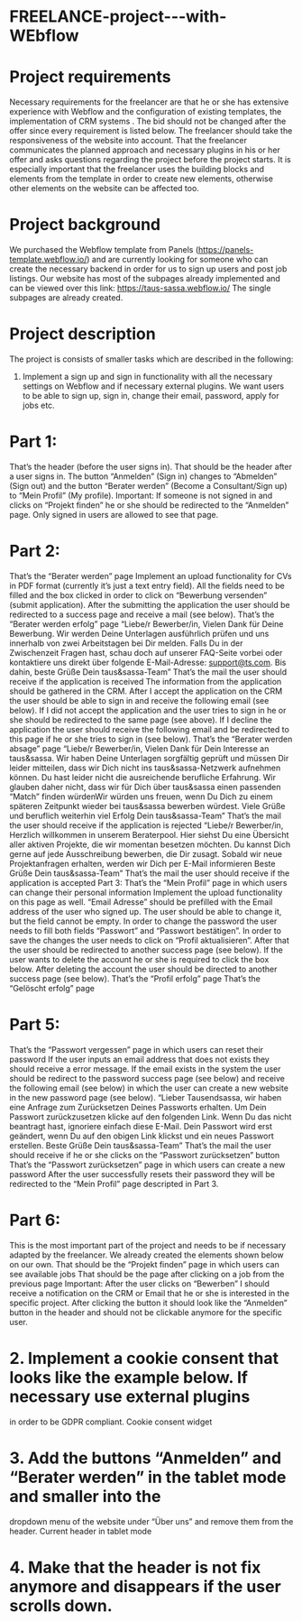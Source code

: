 # FREELANCE-project---with-WEbflow
# Project requirements
Necessary requirements for the freelancer are that he or she has extensive experience with Webflow
and the configuration of existing templates, the implementation of CRM systems .
The bid should not be changed after the offer since every requirement is listed below.
The freelancer should take the responsiveness of the website into account.
That the freelancer communicates the planned approach and necessary plugins in his or her offer
and asks questions regarding the project before the project starts.
It is especially important that the freelancer uses the building blocks and elements from the template
in order to create new elements, otherwise other elements on the website can be affected too.

# Project background
We purchased the Webflow template from Panels (https://panels-template.webflow.io/) and are
currently looking for someone who can create the necessary backend in order for us to sign up users
and post job listings.
Our website has most of the subpages already implemented and can be viewed over this link:
https://taus-sassa.webflow.io/
The single subpages are already created.
# Project description

The project is consists of smaller tasks which are described in the following:
1. Implement a sign up and sign in functionality with all the necessary settings on Webflow and if
necessary external plugins. We want users to be able to sign up, sign in, change their email,
password, apply for jobs etc.

# Part 1:
That’s the header (before the user signs in).
That should be the header after a user signs in.
The button “Anmelden” (Sign in) changes to “Abmelden” (Sign out) and the button “Berater
werden” (Become a Consultant/Sign up) to “Mein Profil” (My profile).
Important: If someone is not signed in and clicks on “Projekt finden” he or she should be
redirected to the “Anmelden” page. Only signed in users are allowed to see that page.
# Part 2:
That’s the “Berater werden” page
Implement an upload functionality for CVs in PDF format (currently it’s just a text entry field). All
the fields need to be filled and the box clicked in order to click on “Bewerbung versenden” (submit
application). After the submitting the application the user should be redirected to a success page
and receive a mail (see below).
That’s the “Berater werden erfolg” page
“Liebe/r Bewerber/in,
Vielen Dank für Deine Bewerbung.
Wir werden Deine Unterlagen ausführlich prüfen und uns innerhalb von zwei Arbeitstagen bei Dir
melden. Falls Du in der Zwischenzeit Fragen hast, schau doch auf unserer FAQ-Seite vorbei oder
kontaktiere uns direkt über folgende E-Mail-Adresse: support@ts.com.
Bis dahin, beste Grüße
Dein taus&sassa-Team”
That’s the mail the user should receive if the application is received
The information from the application should be gathered in the CRM. After I accept the application
on the CRM the user should be able to sign in and receive the following email (see below). If I did
not accept the application and the user tries to sign in he or she should be redirected to the same
page (see above). If I decline the application the user should receive the following email and be
redirected to this page if he or she tries to sign in (see below).
That’s the “Berater werden absage” page
“Liebe/r Bewerber/in,
Vielen Dank für Dein Interesse an taus&sassa. Wir haben Deine Unterlagen sorgfältig geprüft und
müssen Dir leider mitteilen, dass wir Dich nicht ins taus&sassa-Netzwerk aufnehmen können.
Du hast leider nicht die ausreichende berufliche Erfahrung. Wir glauben daher nicht, dass wir für
Dich über taus&sassa einen passenden “Match” finden würdenWir würden uns freuen, wenn Du Dich zu einem späteren Zeitpunkt wieder bei taus&sassa
bewerben würdest.
Viele Grüße und beruflich weiterhin viel Erfolg
Dein taus&sassa-Team”
That’s the mail the user should receive if the application is rejected
“Liebe/r Bewerber/in,
Herzlich willkommen in unserem Beraterpool. Hier siehst Du eine Übersicht aller aktiven Projekte,
die wir momentan besetzen möchten. Du kannst Dich gerne auf jede Ausschreibung bewerben,
die Dir zusagt.
Sobald wir neue Projektanfragen erhalten, werden wir Dich per E-Mail informieren
Beste Grüße
Dein taus&sassa-Team”
That’s the mail the user should receive if the application is accepted
Part 3:
That’s the “Mein Profil” page in which users can change their personal information
Implement the upload functionality on this page as well. “Email Adresse” should be prefilled with
the Email address of the user who signed up. The user should be able to change it, but the field
cannot be empty. In order to change the password the user needs to fill both fields “Passwort” and
“Passwort bestätigen”. In order to save the changes the user needs to click on “Profil
aktualisieren”. After that the user should be redirected to another success page (see below). If the
user wants to delete the account he or she is required to click the box below. After deleting the
account the user should be directed to another success page (see below).
That’s the “Profil erfolg” page
That’s the “Gelöscht erfolg” page
# Part 5:
That’s the “Passwort vergessen” page in which users can reset their password
If the user inputs an email address that does not exists they should receive a error message. If
the email exists in the system the user should be redirect to the password success page (see
below) and receive the following email (see below) in which the user can create a new website in
the new password page (see below).
“Lieber Tausendsassa,
wir haben eine Anfrage zum Zurücksetzen Deines Passworts erhalten. Um Dein Passwort
zurückzusetzen klicke auf den folgenden Link.
Wenn Du das nicht beantragt hast, ignoriere einfach diese E-Mail.
Dein Passwort wird erst geändert, wenn Du auf den obigen Link klickst und ein neues Passwort
erstellen.
Beste Grüße
Dein taus&sassa-Team”
That’s the mail the user should receive if he or she clicks on the “Passwort zurücksetzen” button
That’s the “Passwort zurücksetzen” page in which users can create a new password
After the user successfully resets their password they will be redirected to the “Mein Profil” page
descripted in Part 3.
 # Part 6:
This is the most important part of the project and needs to be if necessary adapted by the
freelancer. We already created the elements shown below on our own.
That should be the “Projekt finden” page in which users can see available jobs
That should be the page after clicking on a job from the previous page
Important: After the user clicks on “Bewerben” I should receive a notification on the CRM or
Email that he or she is interested in the specific project. After clicking the button it should look like
the “Anmelden” button in the header and should not be clickable anymore for the specific user.
# 2. Implement a cookie consent that looks like the example below. If necessary use external plugins
in order to be GDPR compliant.
Cookie consent widget
# 3. Add the buttons “Anmelden” and “Berater werden” in the tablet mode and smaller into the
dropdown menu of the website under “Über uns” and remove them from the header.
Current header in tablet mode
# 4. Make that the header is not fix anymore and disappears if the user scrolls down.
